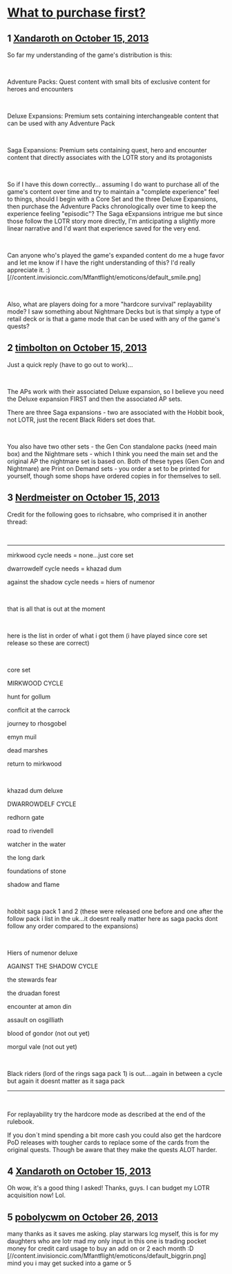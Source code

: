 # [What to purchase first?](https://community.fantasyflightgames.com/topic/92086-what-to-purchase-first/)

## 1 [Xandaroth on October 15, 2013](https://community.fantasyflightgames.com/topic/92086-what-to-purchase-first/?do=findComment&comment=888938)

So far my understanding of the game's distribution is this:

 

Adventure Packs: Quest content with small bits of exclusive content for heroes and encounters

 

Deluxe Expansions: Premium sets containing interchangeable content that can be used with any Adventure Pack

 

Saga Expansions: Premium sets containing quest, hero and encounter content that directly associates with the LOTR story and its protagonists

 

So if I have this down correctly... assuming I do want to purchase all of the game's content over time and try to maintain a "complete experience" feel to things, should I begin with a Core Set and the three Deluxe Expansions, then purchase the Adventure Packs chronologically over time to keep the experience feeling "episodic"? The Saga eExpansions intrigue me but since those follow the LOTR story more directly, I'm anticipating a slightly more linear narrative and I'd want that experience saved for the very end.

 

Can anyone who's played the game's expanded content do me a huge favor and let me know if I have the right understanding of this? I'd really appreciate it. :) [//content.invisioncic.com/Mfantflight/emoticons/default_smile.png]

 

Also, what are players doing for a more "hardcore survival" replayability mode? I saw something about Nightmare Decks but is that simply a type of retail deck or is that a game mode that can be used with any of the game's quests?

## 2 [timbolton on October 15, 2013](https://community.fantasyflightgames.com/topic/92086-what-to-purchase-first/?do=findComment&comment=888962)

Just a quick reply (have to go out to work)...

 

The APs work with their associated Deluxe expansion, so I believe you need the Deluxe expansion FIRST and then the associated AP sets.

There are three Saga expansions - two are associated with the Hobbit book, not LOTR, just the recent Black Riders set does that.

 

You also have two other sets - the Gen Con standalone packs (need main box) and the Nightmare sets - which I think you need the main set and the original AP the nightmare set is based on. Both of these types (Gen Con and Nightmare) are Print on Demand sets - you order a set to be printed for yourself, though some shops have ordered copies in for themselves to sell.

## 3 [Nerdmeister on October 15, 2013](https://community.fantasyflightgames.com/topic/92086-what-to-purchase-first/?do=findComment&comment=888969)

Credit for the following goes to richsabre, who comprised it in another thread:

 

----------------------------------------------------------------------------------------------------------------------------------------------------

mirkwood cycle needs = none...just core set

dwarrowdelf cycle needs = khazad dum

against the shadow cycle needs = hiers of numenor

 

that is all that is out at the moment

 

here is the list in order of what i got them (i have played since core set release so these are correct)

 

core set

MIRKWOOD CYCLE

hunt for gollum

conflcit at the carrock

journey to rhosgobel

emyn muil

dead marshes

return to mirkwood

 

khazad dum deluxe

DWARROWDELF CYCLE

redhorn gate

road to rivendell

watcher in the water

the long dark

foundations of stone

shadow and flame

 

hobbit saga pack 1 and 2 (these were released one before and one after the follow pack i list in the uk...it doesnt really matter here as saga packs dont follow any order compared to the expansions)

 

Hiers of numenor deluxe

AGAINST THE SHADOW CYCLE

the stewards fear

the druadan forest

encounter at amon din

assault on osgilliath

blood of gondor (not out yet)

morgul vale (not out yet)

 

Black riders (lord of the rings saga pack 1) is out....again in between a cycle but again it doesnt matter as it saga pack

------------------------------------------------------------------------------------------------------------------------------------------------------

 

For replayability try the hardcore mode as described at the end of the rulebook.

If you don´t mind spending a bit more cash you could also get the hardcore PoD releases with tougher cards to replace some of the cards from the original quests. Though be aware that they make the quests ALOT harder.

## 4 [Xandaroth on October 15, 2013](https://community.fantasyflightgames.com/topic/92086-what-to-purchase-first/?do=findComment&comment=888974)

Oh wow, it's a good thing I asked! Thanks, guys. I can budget my LOTR acquisition now! Lol.

## 5 [pobolycwm on October 26, 2013](https://community.fantasyflightgames.com/topic/92086-what-to-purchase-first/?do=findComment&comment=896947)

many thanks as it saves me asking. play starwars lcg myself, this is for my daughters who are lotr mad my only input in this one is trading pocket money for credit card usage to buy an add on or 2 each month :D [//content.invisioncic.com/Mfantflight/emoticons/default_biggrin.png]   mind you i may get sucked into a game or 5

